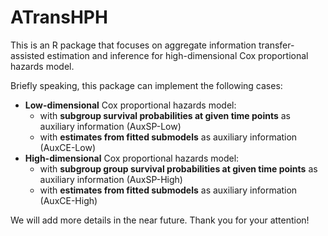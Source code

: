# ATransHPH
This is an R package that focuses on aggregate information transfer-assisted estimation and inference for high-dimensional Cox proportional hazards model.

Briefly speaking, this package can implement the following cases:
- **Low-dimensional** Cox proportional hazards model:
  - with **subgroup survival probabilities at given time points** as auxiliary information (AuxSP-Low)
  - with **estimates from fitted submodels** as auxiliary information (AuxCE-Low)
- **High-dimensional** Cox proportional hazards model:
  - with **subgroup group survival probabilities at given time points** as auxiliary information (AuxSP-High)
  - with **estimates from fitted submodels** as auxiliary information (AuxCE-High)



We will add more details in the near future. Thank you for your attention!
